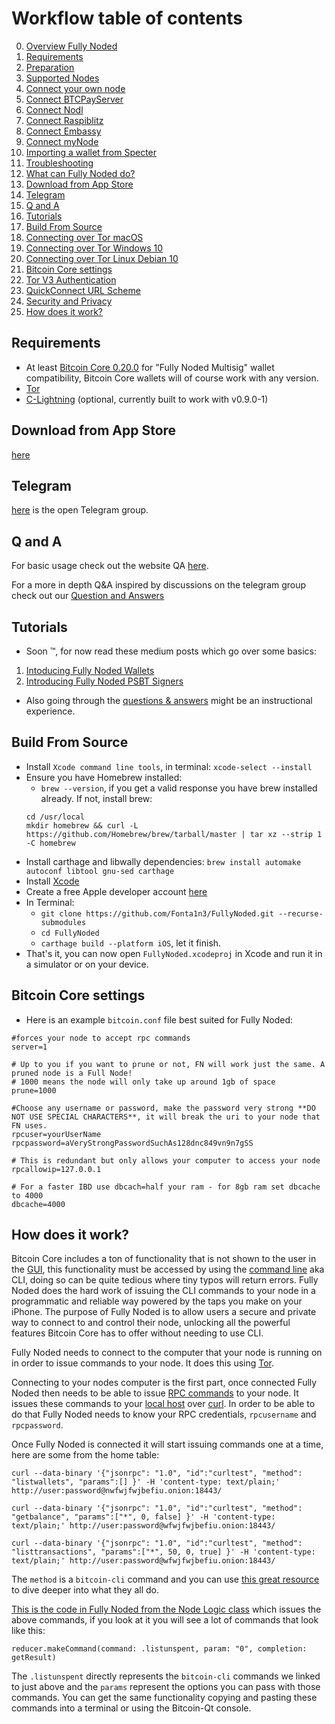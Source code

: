 # Workflow table of contents
0. [Overview Fully Noded](./Overview.md)
1. [Requirements](./Howto.md#requirements)
1. [Preparation](./Preparation.md)
2. [Supported Nodes](./Connect-node.md#supported-nodes)
3. [Connect your own node](./Connect-node.md#connect-your-own-node)
4. [Connect BTCPayServer](./Connect-node.md#connect-btcpayserver)
5. [Connect Nodl](./Connect-node.md#connect-nodl)
6. [Connect Raspiblitz](./Connect-node.md#connect-raspiblitz)
7. [Connect Embassy](./Connect-node.md#connect-embassy)
8. [Connect myNode](./Connect-node.md#connect-mynode)
9. [Importing a wallet from Specter](./Connect-node.md#importing-a-wallet-from-specter)
10. [Troubleshooting](./Connect-node.md#troubleshooting)
11. [What can Fully Noded do?](./Howto.md#what-can-fully-noded-do)
12. [Download from App Store](./Howto.md#download-from-app-store)
13. [Telegram](./Howto.md#telegram)
14. [Q and A](./Howto.md#q-and-a)
15. [Tutorials](./Howto.md#tutorials)
16. [Build From Source](./Howto.md#build-from-source)
17. [Connecting over Tor macOS](./Tor.md#connecting-over-tor-macos)
18. [Connecting over Tor Windows 10](./Tor.md#connecting-over-tor-windows-10)
19. [Connecting over Tor Linux Debian 10](./Tor.md#connecting-over-tor-linux-debian-10)
20. [Bitcoin Core settings](./Howto.md#bitcoin-core-settings)
21. [Tor V3 Authentication](./Authentication.md#tor-v3-authentication)
22. [QuickConnect URL Scheme](./Authentication.md#quickconnect-url-scheme)
23. [Security and Privacy](./Authentication.md#security-and-privacy)
24. [How does it work?](./Howto.md#how-does-it-work)

## Requirements
- At least [Bitcoin Core 0.20.0](https://bitcoincore.org/bin/bitcoin-core-0.20.0/) for "Fully Noded Multisig" wallet compatibility, Bitcoin Core wallets will of course work with any version.
- [Tor](https://www.torproject.org/download/)
- [C-Lightning](https://github.com/ElementsProject/lightning) (optional, currently built to work with v0.9.0-1)


## Download from App Store
[here](https://apps.apple.com/us/app/fully-noded/id1436425586)

## Telegram
[here](https://t.me/FullyNoded) is the open Telegram group.

## Q and A
For basic usage check out the website QA [here](https://fullynoded.app/faq/).

For a more in depth Q&A inspired by discussions on the telegram group check out our [Question and Answers](./Docs/QandA.md)

## Tutorials
- Soon ™️, for now read these medium posts which go over some basics:
1. [Intoducing Fully Noded Wallets](https://medium.com/@FullyNoded/introducing-fully-noded-wallets-9fc2e4837102)
2. [Introducing Fully Noded PSBT Signers](https://medium.com/@FullyNoded/introducing-fully-noded-psbt-signers-8f259c1ec558?sk=fa56fa3939136f269f0ca2a4fcdeee38)
- Also going through the [questions & answers](./QuestionsAnswersFN.md) might be an instructional experience.

## Build From Source
- Install `Xcode command line tools`, in terminal: `xcode-select --install`
- Ensure you have Homebrew installed:
  - `brew --version`, if you get a valid response you have brew installed already. If not, install brew:
  ```
  cd /usr/local
  mkdir homebrew && curl -L https://github.com/Homebrew/brew/tarball/master | tar xz --strip 1 -C homebrew
  ```
- Install carthage and libwally dependencies:  `brew install automake autoconf libtool gnu-sed carthage`
- Install [Xcode](https://itunes.apple.com/id/app/xcode/id497799835?mt=12)
- Create a free Apple developer account [here](https://developer.apple.com/programs/enroll/)
- In Terminal:
  - `git clone https://github.com/Fonta1n3/FullyNoded.git --recurse-submodules`
  - `cd FullyNoded`
  - `carthage build --platform iOS`, let it finish.
- That's it, you can now open `FullyNoded.xcodeproj` in Xcode and run it in a simulator or on your device.


## Bitcoin Core settings
- Here is an example `bitcoin.conf` file best suited for Fully Noded:

```
#forces your node to accept rpc commands
server=1

# Up to you if you want to prune or not, FN will work just the same. A pruned node is a Full Node!
# 1000 means the node will only take up around 1gb of space
prune=1000

#Choose any username or password, make the password very strong **DO NOT USE SPECIAL CHARACTERS**, it will break the uri to your node that FN uses.
rpcuser=yourUserName
rpcpassword=aVeryStrongPasswordSuchAs128dnc849vn9n7gSS

# This is redundant but only allows your computer to access your node
rpcallowip=127.0.0.1

# For a faster IBD use dbcach=half your ram - for 8gb ram set dbcache to 4000
dbcache=4000
```


## How does it work?

Bitcoin Core includes a ton of functionality that is not shown to the user in the [GUI](https://www.computerhope.com/jargon/g/gui.htm), this functionality must be accessed by using the [command line](https://en.wikipedia.org/wiki/Command-line_interface) aka CLI, doing so can be quite tedious where tiny typos will return errors. Fully Noded does the hard work of issuing the CLI commands to your node in a programmatic and reliable way powered by the taps you make on your iPhone. The purpose of Fully Noded is to allow users a secure and private way to connect to and control their node, unlocking all the powerful features Bitcoin Core has to offer without needing to use CLI.

Fully Noded needs to connect to the computer that your node is running on in order to issue commands to your node. It does this using [Tor](https://lifehacker.com/what-is-tor-and-should-i-use-it-1527891029).

Connecting to your nodes computer is the first part, once connected Fully Noded then needs to be able to issue [RPC commands](https://en.bitcoin.it/wiki/API_reference_(JSON-RPC)) to your node. It issues these commands to your [local host](https://whatismyipaddress.com/localhost) over [curl](https://curl.haxx.se). In order to be able to do that Fully Noded needs to know your RPC credentials,  `rpcusername` and  `rpcpassword`.

Once Fully Noded is connected it will start issuing commands one at a time, here are some from the home table:

```
curl --data-binary '{"jsonrpc": "1.0", "id":"curltest", "method": "listwallets", "params":[] }' -H 'content-type: text/plain;' http://user:password@nwfwjfwjbefiu.onion:18443/

curl --data-binary '{"jsonrpc": "1.0", "id":"curltest", "method": "getbalance", "params":["*", 0, false] }' -H 'content-type: text/plain;' http://user:password@wfwjfwjbefiu.onion:18443/

curl --data-binary '{"jsonrpc": "1.0", "id":"curltest", "method": "listtransactions", "params":["*", 50, 0, true] }' -H 'content-type: text/plain;' http://user:password@wfwjfwjbefiu.onion:18443/
```

The `method` is a `bitcoin-cli` command and you can use [this great resource](https://chainquery.com/bitcoin-cli) to dive deeper into what they all do.

[This is the code in Fully Noded from the Node Logic class](https://github.com/Fonta1n3/FullyNoded/tree/master/BitSense/Node%20Logic) which issues the above commands, if you look at it you will see a lot of commands that look like this:

`reducer.makeCommand(command: .listunspent, param: "0", completion: getResult)`

The `.listunspent` directly represents the `bitcoin-cli` commands we linked to just above and the `params` represent the options you can pass with those commands.  You can get the same functionality copying and pasting these commands into a terminal or using the Bitcoin-Qt console.

